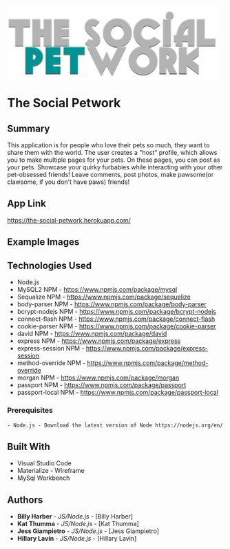 <img src="/public/images/logo.png" align="center" />


# The Social Petwork

## Summary
This application is for people who love their pets so much, they want to share them with the world. The user creates a "host" profile, which allows you to make multiple pages for your pets. On these pages, you can post as your pets. Showcase your quirky furbabies while interacting with your other pet-obsessed friends! Leave comments, post photos, make pawsome(or clawsome, if you don't have paws) friends!

## App Link
https://the-social-petwork.herokuapp.com/

## Example Images

## Technologies Used
- Node.js
- MySQL2 NPM - https://www.npmjs.com/package/mysql
- Sequalize NPM - https://www.npmjs.com/package/sequelize
- body-parser NPM - https://www.npmjs.com/package/body-parser
- bcrypt-nodejs NPM - https://www.npmjs.com/package/bcrypt-nodejs
- connect-flash NPM - https://www.npmjs.com/package/connect-flash
- cookie-parser NPM - https://www.npmjs.com/package/cookie-parser
- david NPM - https://www.npmjs.com/package/david
- express NPM - https://www.npmjs.com/package/express
- express-session NPM - https://www.npmjs.com/package/express-session
- method-override NPM - https://www.npmjs.com/package/method-override
- morgan NPM - https://www.npmjs.com/package/morgan
- passport NPM - https://www.npmjs.com/package/passport
- passport-local NPM - https://www.npmjs.com/package/passport-local

### Prerequisites
```
- Node.js - Download the latest version of Node https://nodejs.org/en/
```

## Built With

* Visual Studio Code
* Materialize - Wireframe
* MySql Workbench

## Authors

* **Billy Harber** - *JS/Node.js* - [Billy Harber]
* **Kat Thumma** - *JS/Node.js* - [Kat Thumma]
* **Jess Giampietro** - *JS/Node.js* - [Jess Giampietro]
* **Hillary Lavin** - *JS/Node.js* - [Hillary Lavin]